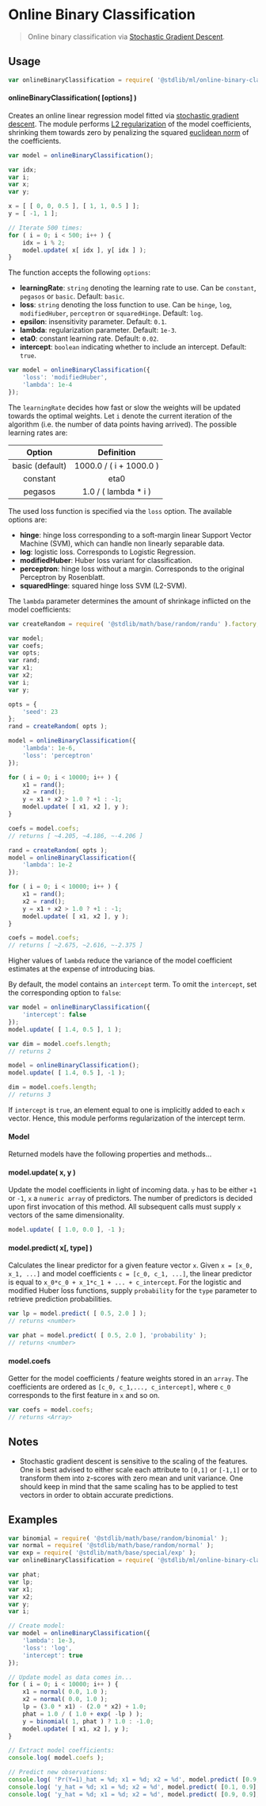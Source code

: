 # Online Binary Classification

> Online binary classification via [Stochastic Gradient Descent][stochastic-gradient-descent].

<section class="usage">

## Usage

<!-- eslint-disable id-length -->

```javascript
var onlineBinaryClassification = require( '@stdlib/ml/online-binary-classification' );
```

#### onlineBinaryClassification( \[options] )

Creates an online linear regression model fitted via [stochastic gradient descent][stochastic-gradient-descent]. The module performs [L2 regularization][l2-regularization] of the model coefficients, shrinking them towards zero by penalizing the squared [euclidean norm][euclidean-norm] of the coefficients.

```javascript
var model = onlineBinaryClassification();

var idx;
var i;
var x;
var y;

x = [ [ 0, 0, 0.5 ], [ 1, 1, 0.5 ] ];
y = [ -1, 1 ];

// Iterate 500 times:
for ( i = 0; i < 500; i++ ) {
    idx = i % 2;
    model.update( x[ idx ], y[ idx ] );
}
```

The function accepts the following `options`:

-   **learningRate**: `string` denoting the learning rate to use. Can be `constant`, `pegasos` or `basic`. Default: `basic`.
-   **loss**: `string` denoting the loss function to use. Can be `hinge`, `log`, `modifiedHuber`, `perceptron` or `squaredHinge`. Default: `log`.
-   **epsilon**: insensitivity parameter. Default: `0.1`.
-   **lambda**: regularization parameter. Default: `1e-3`.
-   **eta0**: constant learning rate. Default: `0.02`.
-   **intercept**: `boolean` indicating whether to include an intercept. Default: `true`.

```javascript
var model = onlineBinaryClassification({
    'loss': 'modifiedHuber',
    'lambda': 1e-4
});
```

The `learningRate` decides how fast or slow the weights will be updated towards the optimal weights. Let `i` denote the current iteration of the algorithm (i.e. the number of data points having arrived). The possible learning rates are:

|      Option     |        Definition       |
| :-------------: | :---------------------: |
| basic (default) | 1000.0 / ( i + 1000.0 ) |
|     constant    |           eta0          |
|     pegasos     |  1.0 / ( lambda \* i )  |

The used loss function is specified via the `loss` option. The available options are:

-   **hinge**: hinge loss corresponding to a soft-margin linear Support Vector Machine (SVM), which can handle non linearly separable data.
-   **log**: logistic loss. Corresponds to Logistic Regression.
-   **modifiedHuber**: Huber loss variant for classification. 
-   **perceptron**: hinge loss without a margin. Corresponds to the original Perceptron by Rosenblatt.
-   **squaredHinge**: squared hinge loss SVM (L2-SVM).

The `lambda` parameter determines the amount of shrinkage inflicted on the model coefficients:

```javascript
var createRandom = require( '@stdlib/math/base/random/randu' ).factory;

var model;
var coefs;
var opts;
var rand;
var x1;
var x2;
var i;
var y;

opts = {
    'seed': 23
};
rand = createRandom( opts );

model = onlineBinaryClassification({
    'lambda': 1e-6,
    'loss': 'perceptron'
});

for ( i = 0; i < 10000; i++ ) {
    x1 = rand();
    x2 = rand();
    y = x1 + x2 > 1.0 ? +1 : -1;
    model.update( [ x1, x2 ], y );
}

coefs = model.coefs;
// returns [ ~4.205, ~4.186, ~-4.206 ]

rand = createRandom( opts );
model = onlineBinaryClassification({
    'lambda': 1e-2
});

for ( i = 0; i < 10000; i++ ) {
    x1 = rand();
    x2 = rand();
    y = x1 + x2 > 1.0 ? +1 : -1;
    model.update( [ x1, x2 ], y );
}

coefs = model.coefs;
// returns [ ~2.675, ~2.616, ~-2.375 ]
```

Higher values of `lambda` reduce the variance of the model coefficient estimates at the expense of introducing bias.

By default, the model contains an `intercept` term. To omit the `intercept`, set the corresponding option to `false`:

```javascript
var model = onlineBinaryClassification({
    'intercept': false
});
model.update( [ 1.4, 0.5 ], 1 );

var dim = model.coefs.length;
// returns 2

model = onlineBinaryClassification();
model.update( [ 1.4, 0.5 ], -1 );

dim = model.coefs.length;
// returns 3
```

If `intercept` is `true`, an element equal to one is implicitly added to each `x` vector. Hence, this module performs regularization of the intercept term.

#### Model

Returned models have the following properties and methods...

#### model.update( x, y )

Update the model coefficients in light of incoming data. `y` has to be either `+1` or `-1`, `x` a `numeric array` of predictors. The number of predictors is decided upon first invocation of this method. All subsequent calls must supply `x` vectors of the same dimensionality.

```javascript
model.update( [ 1.0, 0.0 ], -1 );
```

#### model.predict( x\[, type] )

Calculates the linear predictor for a given feature vector `x`. Given `x = [x_0, x_1, ...]` and model coefficients `c = [c_0, c_1, ...]`, the linear predictor is equal to `x_0*c_0 + x_1*c_1 + ... + c_intercept`. For the logistic and modified Huber loss functions, supply `probability` for the `type` parameter to retrieve prediction probabilities.

```javascript
var lp = model.predict( [ 0.5, 2.0 ] );
// returns <number>

var phat = model.predict( [ 0.5, 2.0 ], 'probability' );
// returns <number>
```

#### model.coefs

Getter for the model coefficients / feature weights stored in an `array`. The coefficients are ordered as `[c_0, c_1,..., c_intercept]`, where `c_0` corresponds to the first feature in `x` and so on.

```javascript
var coefs = model.coefs;
// returns <Array>
```

</section>

<!-- /.usage -->

<section class="notes">

## Notes

-   Stochastic gradient descent is sensitive to the scaling of the features. One is best advised to either scale each attribute to `[0,1]` or `[-1,1]` or to transform them into z-scores with zero mean and unit variance. One should keep in mind that the same scaling has to be applied to test vectors in order to obtain accurate predictions.

</section>

<!-- /.notes -->

<section class="examples">

## Examples

<!-- eslint-disable id-length -->

```javascript
var binomial = require( '@stdlib/math/base/random/binomial' );
var normal = require( '@stdlib/math/base/random/normal' );
var exp = require( '@stdlib/math/base/special/exp' );
var onlineBinaryClassification = require( '@stdlib/ml/online-binary-classification' );

var phat;
var lp;
var x1;
var x2;
var y;
var i;

// Create model:
var model = onlineBinaryClassification({
    'lambda': 1e-3,
    'loss': 'log',
    'intercept': true
});

// Update model as data comes in...
for ( i = 0; i < 10000; i++ ) {
    x1 = normal( 0.0, 1.0 );
    x2 = normal( 0.0, 1.0 );
    lp = (3.0 * x1) - (2.0 * x2) + 1.0;
    phat = 1.0 / ( 1.0 + exp( -lp ) );
    y = binomial( 1, phat ) ? 1.0 : -1.0;
    model.update( [ x1, x2 ], y );
}

// Extract model coefficients:
console.log( model.coefs );

// Predict new observations:
console.log( 'Pr(Y=1)_hat = %d; x1 = %d; x2 = %d', model.predict( [0.9, 0.1], 'probability' ), 0.9, 0.1 );
console.log( 'y_hat = %d; x1 = %d; x2 = %d', model.predict( [0.1, 0.9], 'link' ), 0.1, 0.9 );
console.log( 'y_hat = %d; x1 = %d; x2 = %d', model.predict( [0.9, 0.9], 'link' ), 0.9, 0.9 );
```

</section>

<!-- /.examples -->

<section class="links">

[euclidean-norm]: https://en.wikipedia.org/wiki/Norm_(mathematics)#Euclidean_norm

[l2-regularization]: https://en.wikipedia.org/wiki/Tikhonov_regularization

[stochastic-gradient-descent]: https://en.wikipedia.org/wiki/Stochastic_gradient_descent

</section>

<!-- /.links -->
